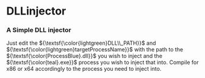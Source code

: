 # DLLinjector

### A Simple DLL injector

Just edit the ${\textsf{\color{lightgreen}DLL\\_PATH}}$ and ${\textsf{\color{lightgreen}targetProcessName}}$ with the path to the ${\textsf{\color{ProcessBlue}.dll}}$ you wish to inject and the ${\textsf{\color{teal}.exe}}$ process you wish to inject that into.
Compile for x86 or x64 accordingly to the process you need to inject into.
